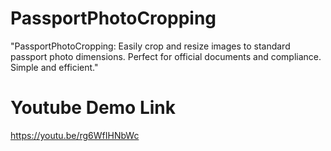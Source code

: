 # PassportPhotoCropping
"PassportPhotoCropping: Easily crop and resize images to standard passport photo dimensions. Perfect for official documents and compliance. Simple and efficient." 
# Youtube Demo Link
https://youtu.be/rg6WfIHNbWc 
